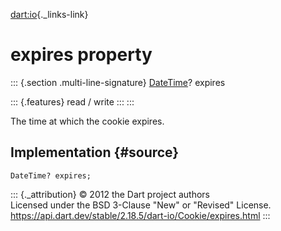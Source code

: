 [dart:io](../../dart-io/dart-io-library){._links-link}

expires property
================

::: {.section .multi-line-signature}
[DateTime](../../dart-core/datetime-class)? expires

::: {.features}
read / write
:::
:::

The time at which the cookie expires.

Implementation {#source}
--------------

``` {.language-dart data-language="dart"}
DateTime? expires;
```

::: {._attribution}
© 2012 the Dart project authors\
Licensed under the BSD 3-Clause \"New\" or \"Revised\" License.\
<https://api.dart.dev/stable/2.18.5/dart-io/Cookie/expires.html>
:::

